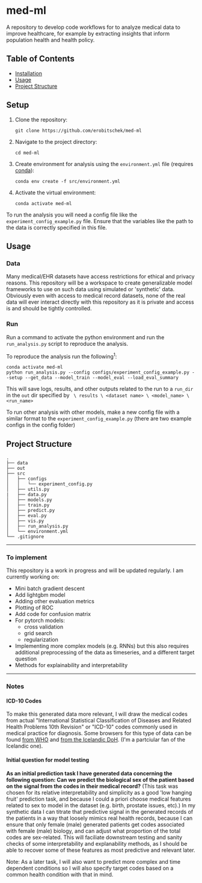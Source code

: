 # med-ml
A repository to develop code workflows for to analyze medical data to improve healthcare, for example by extracting insights that inform population health and health policy. 

## Table of Contents
- [Installation](#installation)
- [Usage](#usage)
- [Project Structure](#project-structure)

## Setup
1. Clone the repository:
   ```shell
   git clone https://github.com/erobitschek/med-ml
   ```
2. Navigate to the project directory:
   ```shell
   cd med-ml
   ```
3. Create environment for analysis using the `environment.yml` file (requires [conda](https://docs.conda.io/en/latest/)):
   ```shell
   conda env create -f src/environment.yml
   ```
4. Activate the virtual environment:
   ```shell
   conda activate med-ml
   ```
To run the analysis you will need a config file like the `experiment_config_example.py` file. Ensure that the variables like the path to the data is correctly specified in this file. 

## Usage

### Data

 Many medical/EHR datasets have access restrictions for ethical and privacy reasons. This repository will be a workspace to create generalizable model frameworks to use on such data using simulated or 'synthetic' data. Obviously even with access to medical record datasets, none of the real data will ever interact directly with this repository as it is private and access is and should be tightly controlled. 

### Run

Run a command to activate the python environment and run the `run_analysis.py` script to reproduce the analysis.

To reproduce the analysis run the following<sup>1</sup>: 

```shell
conda activate med-ml
python run_analysis.py --config configs/experiment_config_example.py --setup --get_data --model_train --model_eval --load_eval_summary
```

This will save logs, results, and other outputs related to the run to a `run_dir` in the `out` dir specified by  ` \ results \ <dataset name> \ <model_name> \ <run_name>`

To run other analysis with other models, make a new config file with a similar format to the `experiment_config_example.py` (there are two example configs in the config folder)


## Project Structure
```
.
├── data
├── out
├── src
│   ├── configs
│   │   └── experiment_config.py
│   ├── utils.py 
|   ├── data.py
│   ├── models.py
│   ├── train.py
│   ├── predict.py
│   ├── eval.py
│   ├── vis.py
│   ├── run_analysis.py
│   └── environment.yml
└── .gitignore
```

---
### To implement
This repository is a work in progress and will be updated regularly. I am currently working on: 
- Mini batch gradient descent 
- Add lightgbm model
- Adding other evaluation metrics
- Plotting of ROC
- Add code for confusion matrix
- For pytorch models: 
   - cross validation 
   - grid search 
   - regularization
- Implementing more complex models (e.g. RNNs) but this also requires additional preprocessing of the data as timeseries, and a different target question
- Methods for explainability and interpretability

---
### Notes

#### ICD-10 Codes
To make this generated data more relevant, I will draw the medical codes from actual "International Statistical Classification of Diseases and Related Health Problems 10th Revision" or "ICD-10" codes commonly used in medical practice for diagnosis. Some browsers for this type of data can be found [from WHO](https://icd.who.int/browse10/2019/en) and [from the Icelandic DoH](https://skafl.is/). (I'm a partciular fan of the Icelandic one).

#### Initial question for model testing
 **As an initial prediction task I have generated data concerning the following question: Can we predict the biological sex of the patient based on the signal from the codes in their medical record?** (This task was chosen for its relative interpretability and simplicity as a good 'low hanging fruit' prediction task, and because I could a priori choose medical features related to sex to model in the dataset (e.g. birth, prostate issues, etc).) In my synthetic data I can titrate that predictive signal in the generated records of the patients in a way that loosely mimics real health records, because I can ensure that only female (male) generated patients get codes associated with female (male) biology, and can adjust what proportion of the total codes are sex-related. This will faciliate downstream testing and sanity checks of some interpretability and explanability methods, as I should be able to recover some of these features as most predictive and relevant later.
 
 Note: As a later task, I will also want to predict more complex and time dependent conditions so I will also specify target codes based on a common health condition with that in mind. 
